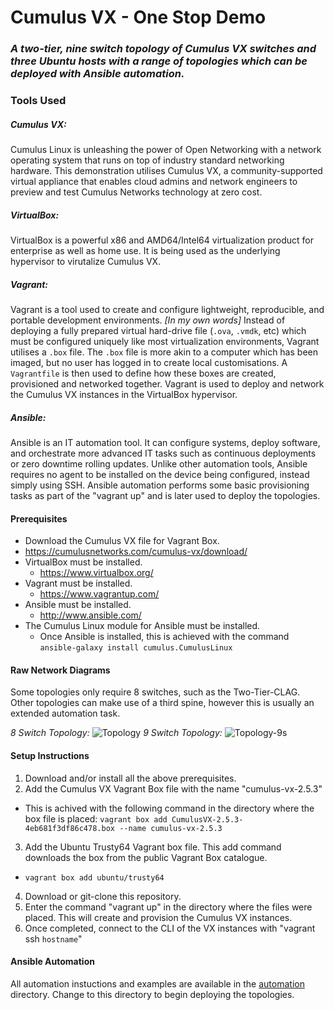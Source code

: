 # Cumulus VX - One Stop Demo
### _A two-tier, nine switch topology of Cumulus VX switches and three Ubuntu hosts with a range of topologies which can be deployed with Ansible automation._

### Tools Used 

##### Cumulus VX:
Cumulus Linux is unleashing the power of Open Networking with a network operating system that runs on top of industry standard networking hardware. This demonstration utilises Cumulus VX, a community-supported virtual appliance that enables cloud admins and network engineers to preview and test Cumulus Networks technology at zero cost.

##### VirtualBox:
VirtualBox is a powerful x86 and AMD64/Intel64 virtualization product for enterprise as well as home use. It is being used as the underlying hypervisor to virutalize Cumulus VX.

##### Vagrant:
Vagrant is a tool used to create and configure lightweight, reproducible, and portable development environments. _[In my own words]_ Instead of deploying a fully prepared virtual hard-drive file (```.ova```, ```.vmdk```, etc) which must be configured uniquely like most virtualization environments, Vagrant utilises a ```.box``` file. The ```.box``` file is more akin to a computer which has been imaged, but no user has logged in to create local customisations. A ```Vagrantfile``` is then used to define how these boxes are created, provisioned and networked together. Vagrant is used to deploy and network the Cumulus VX instances in the VirtualBox hypervisor.

##### Ansible:
Ansible is an IT automation tool. It can configure systems, deploy software, and orchestrate more advanced IT tasks such as continuous deployments or zero downtime rolling updates. Unlike other automation tools, Ansible requires no agent to be installed on the device being configured, instead simply using SSH. Ansible automation performs some basic provisioning tasks as part of the "vagrant up" and is later used to deploy the topologies.


#### Prerequisites
  * Download the Cumulus VX file for Vagrant Box.
   * https://cumulusnetworks.com/cumulus-vx/download/
  * VirtualBox must be installed.
    * https://www.virtualbox.org/
  * Vagrant must be installed.
    * https://www.vagrantup.com/
  * Ansible must be installed.
    * http://www.ansible.com/
  * The Cumulus Linux module for Ansible must be installed.
    * Once Ansible is installed, this is achieved with the command ```ansible-galaxy install cumulus.CumulusLinux```
    

#### Raw Network Diagrams
Some topologies only require 8 switches, such as the Two-Tier-CLAG. Other topologies can make use of a third spine, however this is usually an extended automation task.

*8 Switch Topology:*
![Topology](https://github.com/slaffer-au/vx_vagrant_one_stop_demo/blob/master/Topology/raw-topology.png)
*9 Switch Topology:*
![Topology-9s](https://github.com/slaffer-au/vx_vagrant_one_stop_demo/blob/master/Topology/raw-topology-9s.png)


#### Setup Instructions
  1. Download and/or install all the above prerequisites.
  2. Add the Cumulus VX Vagrant Box file with the name "cumulus-vx-2.5.3"
   * This is achived with the following command in the directory where the box file is placed: 
    ``` vagrant box add CumulusVX-2.5.3-4eb681f3df86c478.box --name cumulus-vx-2.5.3 ```
  3. Add the Ubuntu Trusty64 Vagrant box file. This add command downloads the box from the public Vagrant Box catalogue.
   * ``` vagrant box add ubuntu/trusty64 ```
  4. Download or git-clone this repository.
  5. Enter the command "vagrant up" in the directory where the files were placed. This will create and provision the Cumulus VX instances.
  6. Once completed, connect to the CLI of the VX instances with "vagrant ssh ```hostname```"

#### Ansible Automation
All automation instuctions and examples are available in the [automation](https://github.com/slaffer-au/vx_vagrant_one_stop_demo/tree/master/automation) directory. Change to this directory to begin deploying the topologies.





